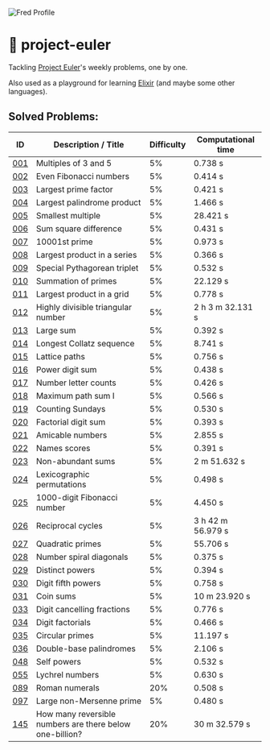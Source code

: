 ![Fred Profile](https://projecteuler.net/profile/fredericojordan.png)

# 🔮 project-euler

Tackling [Project Euler](https://projecteuler.net/)'s weekly problems, one by one.

Also used as a playground for learning [Elixir](https://elixir-lang.org/) (and maybe some other languages).

## Solved Problems:

|       ID        |                  Description / Title                     | Difficulty | Computational time |
| --------------- | -------------------------------------------------------- | ---------- | ------------------ |
| [001](src/001/) | Multiples of 3 and 5                                     | 5%         | 0.738 s            |
| [002](src/002/) | Even Fibonacci numbers                                   | 5%         | 0.414 s            |
| [003](src/003/) | Largest prime factor                                     | 5%         | 0.421 s            |
| [004](src/004/) | Largest palindrome product                               | 5%         | 1.466 s            |
| [005](src/005/) | Smallest multiple                                        | 5%         | 28.421 s           |
| [006](src/006/) | Sum square difference                                    | 5%         | 0.431 s            |
| [007](src/007/) | 10001st prime                                            | 5%         | 0.973 s            |
| [008](src/008/) | Largest product in a series                              | 5%         | 0.366 s            |
| [009](src/009/) | Special Pythagorean triplet                              | 5%         | 0.532 s            |
| [010](src/010/) | Summation of primes                                      | 5%         | 22.129 s           |
| [011](src/011/) | Largest product in a grid                                | 5%         | 0.778 s            |
| [012](src/012/) | Highly divisible triangular number                       | 5%         | 2 h 3 m 32.131 s   |
| [013](src/013/) | Large sum                                                | 5%         | 0.392 s            |
| [014](src/014/) | Longest Collatz sequence                                 | 5%         | 8.741 s            |
| [015](src/015/) | Lattice paths                                            | 5%         | 0.756 s            |
| [016](src/016/) | Power digit sum                                          | 5%         | 0.438 s            |
| [017](src/017/) | Number letter counts                                     | 5%         | 0.426 s            |
| [018](src/018/) | Maximum path sum I                                       | 5%         | 0.566 s            |
| [019](src/019/) | Counting Sundays                                         | 5%         | 0.530 s            |
| [020](src/020/) | Factorial digit sum                                      | 5%         | 0.393 s            |
| [021](src/021/) | Amicable numbers                                         | 5%         | 2.855 s            |
| [022](src/022/) | Names scores                                             | 5%         | 0.391 s            |
| [023](src/023/) | Non-abundant sums                                        | 5%         | 2 m 51.632 s       |
| [024](src/024/) | Lexicographic permutations                               | 5%         | 0.498 s            |
| [025](src/025/) | 1000-digit Fibonacci number                              | 5%         | 4.450 s            |
| [026](src/026/) | Reciprocal cycles                                        | 5%         | 3 h 42 m 56.979 s  |
| [027](src/027/) | Quadratic primes                                         | 5%         | 55.706 s           |
| [028](src/028/) | Number spiral diagonals                                  | 5%         | 0.375 s            |
| [029](src/029/) | Distinct powers                                          | 5%         | 0.394 s            |
| [030](src/030/) | Digit fifth powers                                       | 5%         | 0.758 s            |
| [031](src/031/) | Coin sums                                                | 5%         | 10 m 23.920 s      |
| [033](src/033/) | Digit cancelling fractions                               | 5%         | 0.776 s            |
| [034](src/034/) | Digit factorials                                         | 5%         | 0.466 s            |
| [035](src/035/) | Circular primes                                          | 5%         | 11.197 s           |
| [036](src/036/) | Double-base palindromes                                  | 5%         | 2.106 s            |
| [048](src/048/) | Self powers                                              | 5%         | 0.532 s            |
| [055](src/055/) | Lychrel numbers                                          | 5%         | 0.630 s            |
| [089](src/089/) | Roman numerals                                           | 20%        | 0.508 s            |
| [097](src/097/) | Large non-Mersenne prime                                 | 5%         | 0.480 s            |
| [145](src/145/) | How many reversible numbers are there below one-billion? | 20%        | 30 m 32.579 s      |
